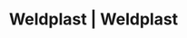 ---
Link: "file:/Users/vinayakpatel/Downloads/www.weldplast.cz/eshop_products_compare/add/eshop-products-variant738"
product_name: "null"
product_id: "null"
title: "Weldplast | Weldplast"
product_desc: ""
product_specs: ""
product_downloads: ""
href: ""
accessories: ""
similar_products: ""
---
